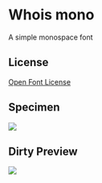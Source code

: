 Whois mono
==========

A simple monospace font

## License

[Open Font License](http://scripts.sil.org/cms/scripts/page.php?site_id=nrsi&id=OFL)

## Specimen

<img src="https://github.com/raphaelbastide/Whois-mono/raw/master/documentation/images/specimen">

## Dirty Preview

<img src="https://github.com/raphaelbastide/Whois-mono/raw/master/documentation/images/first-print.jpg">